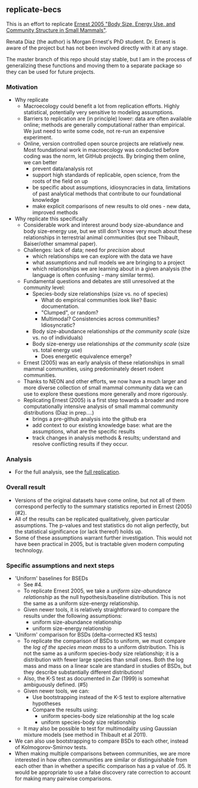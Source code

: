 ## replicate-becs


This is an effort to replicate [Ernest 2005 "Body Size, Energy Use, and Community Structure in Small Mammals"](https://esajournals.onlinelibrary.wiley.com/doi/epdf/10.1890/03-3179). 

Renata Diaz (the author) is Morgan Ernest's PhD student. Dr. Ernest is aware of the project but has not been involved directly with it at any stage. 

The master branch of this repo should stay stable, but I am in the process of generalizing these functions and moving them to a separate package so they can be used for future projects. 

### Motivation

- Why replicate
  - Macroecology could benefit a lot from replication efforts. Highly statistical, potentially very sensitive to modeling assumptions. 
  - Barriers to replication are (in principle) lower: data are often available online; methods are generally computational rather than empirical. We just need to write some code, not re-run an expensive experiment. 
  - Online, version controlled open source projects are relatively new. Most foundational work in macroecology was conducted before coding was the norm, let GitHub projects. By bringing them online, we can better
    - prevent data/analysis rot
    - support high standards of replicable, open science, from the roots of the field on up
    - be specific about assumptions, idiosyncracies in data, limitations of past analytical methods that contribute to our foundational knowledge
    - make explicit comparisons of new results to old ones - new data, improved methods
- Why replicate this specifically
  - Considerable work and interest around body size-abundance and body size-energy use, but we still don't know very much about these relationships in terrestrial animal communities (but see Thibault, Baiser/other smammal paper). 
  - Challenges: lack of data; need for *precision* about 
    - which relationships we can explore with the data we have
    - what assumptions and null models we are bringing to a project
    - which relationships we are learning about in a given analysis (the language is often confusing - many similar terms).
  - Fundamental questions and debates are still unresolved at the community level:
    - Species-body size relationships (size vs. no of species) 
      - What do empirical communities look like? Basic documentation.
      - "Clumped", or random?
      - Multimodal? Consistencies across communities? Idiosyncratic?
    - Body size-abundance relationships *at the community scale* (size vs. no of individuals)
    - Body size-energy use relationships *at the community scale* (size vs. total energy use)
      - Does energetic equivalence emerge?
  - Ernest (2005) was an early analysis of these relationships in small mammal communities, using predominately desert rodent communities. 
  - Thanks to NEON and other efforts, we now have a much larger and more diverse collection of small mammal community data we can use to explore these questions more generally and more rigorously. 
  - Replicating Ernest (2005) is a first step towards a broader and more computationally intensive analysis of small mammal community distributions (Diaz in prep....)
    - brings a pre-github analysis into the github era
    - add context to our existing knowledge base: what are the assumptions, what are the specific results
    - track changes in analysis methods & results; understand and resolve conflicting results if they occur. 

### Analysis
- For the full analysis, see the [full replication](https://github.com/diazrenata/replicate-becs/blob/master/analysis/ernest2005_replication.md). 

### Overall result
- Versions of the original datasets have come online, but not all of them correspond perfectly to the summary statistics reported in Ernest (2005) (#2). 
- All of the results can be replicated qualitatively, given particular assumptions. The p-values and test statistics do not align perfectly, but the statistical significance (or lack thereof) holds up.
- Some of these assumptions warrant further investigation. This would not have been practical in 2005, but is tractable given modern computing technology.

### Specific assumptions and next steps

- 'Uniform' baselines for BSEDs
  - See #4. 
  - To replicate Ernest 2005, we take a *uniform size-abundance relationship* as the null hypothesis/baseline distribution. This is not the same as a uniform size-energy relationship.
  - Given newer tools, it is relatively straightforward to compare the results under the following assumptions:
    - uniform size-abundance relationship
    - uniform size-energy relationship
- 'Uniform' comparison for BSDs (delta-corrrected KS tests)
  - To replicate the comparison of BSDs to uniform, we must compare the *log of the species mean mass* to a uniform distribution. This is not the same as a uniform species-body size relationship; it is a distribution with fewer large species than small ones. Both the log mass and mass on a linear scale are standard in studies of BSDs, but they describe substantially different distributions!
  - Also, the K-S test as documented in Zar (1999) is somewhat ambiguously defined. (#5)
  - Given newer tools, we can:
    - Use bootstrapping instead of the K-S test to explore alternative hypotheses
    - Compare the results using:
        - uniform species-body size relationship at the log scale
        - uniform species-body size relationship
  - It may also be possible to test for multimodality using Gaussian mixture models (see method in Thibault et al 2011). 
- We can also use bootstrapping to compare BSDs to each other, instead of Kolmogorov-Smirnov tests.
- When making multiple comparisons between communities, we are more interested in how often communities are similar or distinguishable from each other than in whether a specific comparison has a p value of .05. It would be appropriate to use a false discovery rate correction to account for making many pairwise comparisons. 
